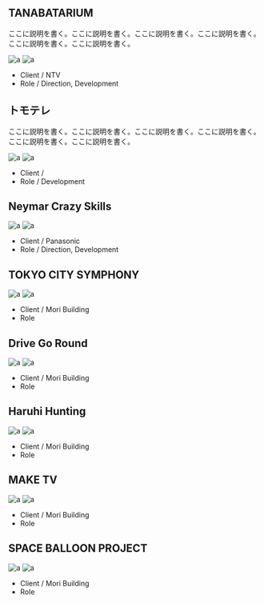 
## TANABATARIUM

ここに説明を書く。ここに説明を書く。ここに説明を書く。ここに説明を書く。
ここに説明を書く。ここに説明を書く。

![a](./tanabata/01.jpg)
![a](./tanabata/01.jpg)

* Client / NTV
* Role / Direction, Development

## トモテレ

ここに説明を書く。ここに説明を書く。ここに説明を書く。ここに説明を書く。
ここに説明を書く。ここに説明を書く。


![a](./tanabata/01.jpg)
![a](./tanabata/01.jpg)

* Client / 
* Role / Development

## Neymar Crazy Skills

![a](./tanabata/01.jpg)
![a](./tanabata/01.jpg)

* Client / Panasonic 
* Role / Direction, Development

## TOKYO CITY SYMPHONY

![a](./tanabata/01.jpg)
![a](./tanabata/01.jpg)

* Client / Mori Building
* Role 

## Drive Go Round

![a](./tanabata/01.jpg)
![a](./tanabata/01.jpg)

* Client / Mori Building
* Role 

## Haruhi Hunting

![a](./tanabata/01.jpg)
![a](./tanabata/01.jpg)

* Client / Mori Building
* Role 

## MAKE TV

![a](./tanabata/01.jpg)
![a](./tanabata/01.jpg)

* Client / Mori Building
* Role 

## SPACE BALLOON PROJECT

![a](./tanabata/01.jpg)
![a](./tanabata/01.jpg)

* Client / Mori Building
* Role 
